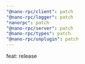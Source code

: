 ```yaml
---
"@nano-rpc/client": patch
"@nano-rpc/logger": patch
"nanorpc": patch
"@nano-rpc/server": patch
"@nano-rpc/types": patch
"@nano-rpc/unplugin": patch
---
```


feat: release
